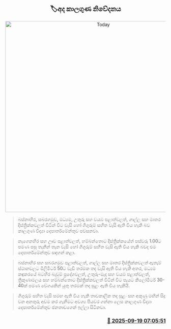 <p align='center'><b><h2 align='center' title='Today's weather forecast'>🏷අද කාලගුණ නිවේදනය</h2></b></p>
<p align='center'><img src='https://helakuru.sgp1.cdn.digitaloceanspaces.com/esana/images/lib/weather-thumb-new-1[1].jpg' width='600' alt='Today's weather forecast'></p>

> බස්නාහිර, සබරගමුව, මධ්‍යම, උතුරු සහ වයඹ පළාත්වලත්, ගාල්ල සහ මාතර දිස්ත්‍රික්කවලත් විටින් විට වැසි හෝ ගිගුරුම් සහිත වැසි ඇති විය හැකි බව කාලගුණ විද්‍යා දෙපාර්තමේන්තුව පවසනවා.

> නැගෙනහිර සහ ඌව පළාත්වලත්, හම්බන්තොට දිස්ත්‍රික්කයේත් පස්වරු 1.00ට පමණ පසු තැනින් තැන වැසි හෝ ගිගුරුම් සහිත වැසි ඇති විය හැකි බවද එම දෙපාර්තමේන්තුව සඳහන් කළා.

> බස්නාහිර සහ සබරගමුව පළාත්වලත්, ගාල්ල සහ මාතර දිස්ත්‍රික්කවලත් ඇතැම් ස්ථානවලට මිලිමීටර් 50ට වැඩි තරමක තද වැසි ඇති විය හැකි අතර, මධ්‍යම කඳුකරයේ බටහිර බැවුම් ප්‍රදේශවලත්, උතුරු-මැද සහ වයඹ පළාත්වලත්, ත්‍රිකුණාමලය සහ හම්බන්තොට දිස්ත්‍රික්කවලත් විටින් විට පැයට කිලෝමීටර් 30-40ක් පමණ වේගයකින් යුතු තරමක් තද සුළං ඇති විය හැකියි.

> ගිගුරුම් සහිත වැසි සමඟ ඇති විය හැකි තාවකාලික තද සුළං සහ අකුණු මඟින් සිදු වන අනතුරු අවම කර ගැනීමට අවශ්‍ය පියවර ගන්නා ලෙස කාලගුණ විද්‍යා දෙපාර්තමේන්තුව ජනතාවගෙන් ඉල්ලා සිටිනවා.



<h3 align='right'><a href='https://www.helakuru.lk/esana/p/113772/'>📅 2025-09-19 07:05:51</a></h3>

